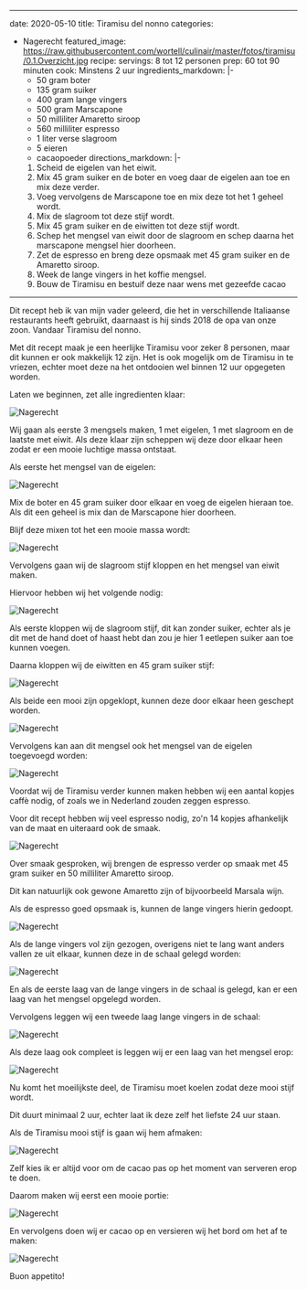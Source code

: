 ---
date: 2020-05-10
title: Tiramisu del nonno
categories:
  - Nagerecht
featured_image: https://raw.githubusercontent.com/wortell/culinair/master/fotos/tiramisu/0.1.Overzicht.jpg
recipe:
  servings: 8 tot 12 personen
  prep: 60 tot 90 minuten
  cook: Minstens 2 uur 
  ingredients_markdown: |-
    * 50 gram boter
    * 135 gram suiker
    * 400 gram lange vingers
    * 500 gram Marscapone
    * 50 milliliter Amaretto siroop 
    * 560 milliliter espresso
    * 1 liter verse slagroom
    * 5 eieren
    * cacaopoeder
  directions_markdown: |-
    1. Scheid de eigelen van het eiwit.
    2. Mix 45 gram suiker en de boter en voeg daar de eigelen aan toe en mix deze verder.
    3. Voeg vervolgens de Marscapone toe en mix deze tot het 1 geheel wordt.
    4. Mix de slagroom tot deze stijf wordt.
    5. Mix 45 gram suiker en de eiwitten tot deze stijf wordt.
    6. Schep het mengsel van eiwit door de slagroom en schep daarna het marscapone mengsel hier doorheen.
    7. Zet de espresso en breng deze opsmaak met 45 gram suiker en de Amaretto siroop.
    8. Week de lange vingers in het koffie mengsel.
    9. Bouw de Tiramisu en bestuif deze naar wens met gezeefde cacao
----
Dit recept heb ik van mijn vader geleerd, die het in verschillende Italiaanse restaurants heeft gebruikt, daarnaast is hij sinds 2018 de opa van onze zoon. Vandaar Tiramisu del nonno.

Met dit recept maak je een heerlijke Tiramisu voor zeker 8 personen, maar dit kunnen er ook makkelijk 12 zijn. Het is ook mogelijk om de Tiramisu in te vriezen, echter moet deze na het ontdooien wel binnen 12 uur opgegeten worden.

Laten we beginnen, zet alle ingredienten klaar:

![Nagerecht](https://raw.githubusercontent.com/wortell/culinair/master/fotos/tiramisu/1.1.ingredienten.jpg)

Wij gaan als eerste 3 mengsels maken, 1 met eigelen, 1 met slagroom en de laatste met eiwit. Als deze klaar zijn scheppen wij deze door elkaar heen zodat er een mooie luchtige massa ontstaat.

Als eerste het mengsel van de eigelen:

![Nagerecht](https://raw.githubusercontent.com/wortell/culinair/master/fotos/tiramisu/2.1.ingredienten.jpg)

Mix de boter en 45 gram suiker door elkaar en voeg de eigelen hieraan toe. Als dit een geheel is mix dan de Marscapone hier doorheen.

Blijf deze mixen tot het een mooie massa wordt:

![Nagerecht](https://raw.githubusercontent.com/wortell/culinair/master/fotos/tiramisu/2.2.mixen.jpg)

Vervolgens gaan wij de slagroom stijf kloppen en het mengsel van eiwit maken.

Hiervoor hebben wij het volgende nodig:

![Nagerecht](https://raw.githubusercontent.com/wortell/culinair/master/fotos/tiramisu/3.1.ingredienten.jpg)

Als eerste kloppen wij de slagroom stijf, dit kan zonder suiker, echter als je dit met de hand doet of haast hebt dan zou je hier 1 eetlepen suiker aan toe kunnen voegen.

Daarna kloppen wij de eiwitten en 45 gram suiker stijf:

![Nagerecht](https://raw.githubusercontent.com/wortell/culinair/master/fotos/tiramisu/3.2.mixen.jpg)

Als beide een mooi zijn opgeklopt, kunnen deze door elkaar heen geschept worden.

![Nagerecht](https://raw.githubusercontent.com/wortell/culinair/master/fotos/tiramisu/3.3.mengen.jpg)

Vervolgens kan aan dit mengsel ook het mengsel van de eigelen toegevoegd worden:

![Nagerecht](https://raw.githubusercontent.com/wortell/culinair/master/fotos/tiramisu/4.1.mengen.jpg)

Voordat wij de Tiramisu verder kunnen maken hebben wij een aantal kopjes caffè nodig, of zoals we in Nederland zouden zeggen espresso.

Voor dit recept hebben wij veel espresso nodig, zo'n 14 kopjes afhankelijk van de maat en uiteraard ook de smaak.

![Nagerecht](https://raw.githubusercontent.com/wortell/culinair/master/fotos/tiramisu/5.1.koffie.jpg)

Over smaak gesproken, wij brengen de espresso verder op smaak met 45 gram suiker en 50 milliliter Amaretto siroop. 

Dit kan natuurlijk ook gewone Amaretto zijn of bijvoorbeeld Marsala wijn.

Als de espresso goed opsmaak is, kunnen de lange vingers hierin gedoopt.

![Nagerecht](https://raw.githubusercontent.com/wortell/culinair/master/fotos/tiramisu/5.2.dopen.jpg)

Als de lange vingers vol zijn gezogen, overigens niet te lang want anders vallen ze uit elkaar, kunnen deze in de schaal gelegd worden:

![Nagerecht](https://raw.githubusercontent.com/wortell/culinair/master/fotos/tiramisu/5.3.bouwen.jpg)

En als de eerste laag van de lange vingers in de schaal is gelegd, kan er een laag van het mengsel opgelegd worden.

Vervolgens leggen wij een tweede laag lange vingers in de schaal:

![Nagerecht](https://raw.githubusercontent.com/wortell/culinair/master/fotos/tiramisu/5.4.bouwen.jpg)

Als deze laag ook compleet is leggen wij er een laag van het mengsel erop:

![Nagerecht](https://raw.githubusercontent.com/wortell/culinair/master/fotos/tiramisu/6.1.resultaat.jpg)

Nu komt het moeilijkste deel, de Tiramisu moet koelen zodat deze mooi stijf wordt.

Dit duurt minimaal 2 uur, echter laat ik deze zelf het liefste 24 uur staan.

Als de Tiramisu mooi stijf is gaan wij hem afmaken:

![Nagerecht](https://raw.githubusercontent.com/wortell/culinair/master/fotos/tiramisu/7.1.finishing.jpg)

Zelf kies ik er altijd voor om de cacao pas op het moment van serveren erop te doen.

Daarom maken wij eerst een mooie portie:

![Nagerecht](https://raw.githubusercontent.com/wortell/culinair/master/fotos/tiramisu/7.2.klaar.jpg)

En vervolgens doen wij er cacao op en versieren wij het bord om het af te maken:

![Nagerecht](https://raw.githubusercontent.com/wortell/culinair/master/fotos/tiramisu/7.3.end.result.jpg)

Buon appetito!
